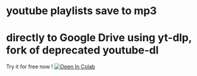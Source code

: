 # youtube playlists save to mp3 
# directly to Google Drive using yt-dlp, fork of deprecated youtube-dl 
Try it for free now !  [![Open In Colab](https://colab.research.google.com/assets/colab-badge.svg)](https://colab.research.google.com/github/440box/youtube-playlists-save-mp3/blob/main/yt_dlp_playlist_audio.ipynb)
